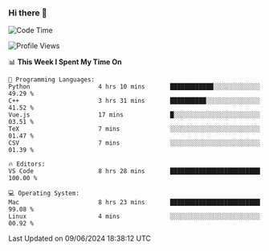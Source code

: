 ### Hi there 👋

<!--START_SECTION:waka-->
![Code Time](http://img.shields.io/badge/Code%20Time-679%20hrs%2031%20mins-blue)

![Profile Views](http://img.shields.io/badge/Profile%20Views-6-blue)

📊 **This Week I Spent My Time On** 

```text
💬 Programming Languages: 
Python                   4 hrs 10 mins       ████████████░░░░░░░░░░░░░   49.29 % 
C++                      3 hrs 31 mins       ██████████░░░░░░░░░░░░░░░   41.52 % 
Vue.js                   17 mins             █░░░░░░░░░░░░░░░░░░░░░░░░   03.51 % 
TeX                      7 mins              ░░░░░░░░░░░░░░░░░░░░░░░░░   01.47 % 
CSV                      7 mins              ░░░░░░░░░░░░░░░░░░░░░░░░░   01.39 % 

🔥 Editors: 
VS Code                  8 hrs 28 mins       █████████████████████████   100.00 % 

💻 Operating System: 
Mac                      8 hrs 23 mins       █████████████████████████   99.08 % 
Linux                    4 mins              ░░░░░░░░░░░░░░░░░░░░░░░░░   00.92 % 
```


 Last Updated on 09/06/2024 18:38:12 UTC
<!--END_SECTION:waka-->

<!--
**JackeyHua-SJTU/JackeyHua-SJTU** is a ✨ _special_ ✨ repository because its `README.md` (this file) appears on your GitHub profile.

Here are some ideas to get you started:

- 🔭 I’m currently working on ...
- 🌱 I’m currently learning ...
- 👯 I’m looking to collaborate on ...
- 🤔 I’m looking for help with ...
- 💬 Ask me about ...
- 📫 How to reach me: ...
- 😄 Pronouns: ...
- ⚡ Fun fact: ...
-->

